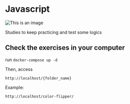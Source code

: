# Javascript

![This is an image](https://miro.medium.com/max/1100/1*rpYyNZvqfFej0FgWEW5p9Q.png)


Studies to keep practicing and test some logics

## Check the exercises in your computer

run `docker-compose up -d`

Then, access

`http://localhost/{folder_name}`

Example:

`http://localhost/color-flipper/`